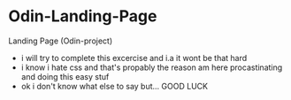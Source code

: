 # Odin-Landing-Page
Landing Page (Odin-project)

- i will try to complete this excercise and i.a it wont be that hard 
- i know i hate css and that's propably the reason am here procastinating and doing this easy stuf
- ok i don't know what else to say but... GOOD LUCK
